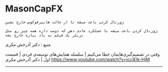 # MasonCapFX

`ژورنال کردن باعث میشه تا از حالت هایپرفوکوس خارج بشین`

`ژورنال کردن باعث میشه تا عملکرد عادی ذهن که دوست داره همه چیز رو مثل تریلر یک فیلم به یاد بیاره خارج بشه`

منبع : دکتر آذرخش مکری

وقتی در تصمیم‌گیری‌هایمان خطا می‌کنیم | سلسله همایش‌های توسعه‌ی فردی | قسمت اول | دکتر آذرخش مکری
https://www.youtube.com/watch?v=iccjEIk-HjM

___